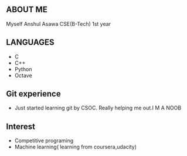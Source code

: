 ## ABOUT ME
Myself Anshul Asawa CSE(B-Tech) 1st year
## LANGUAGES
* C
* C++
* Python
* Octave
## Git experience
* Just started learning git by CSOC. Really helping me out.I M A NOOB
## Interest
* Competitive programing
* Machine learning( learning from coursera,udacity)
